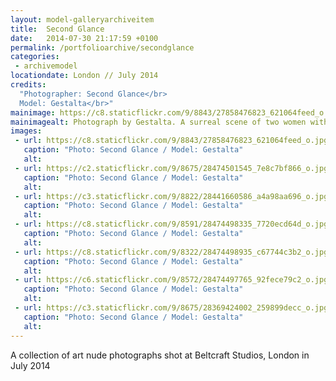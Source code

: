 ```yaml
---
layout: model-galleryarchiveitem
title:  Second Glance
date:   2014-07-30 21:17:59 +0100
permalink: /portfolioarchive/secondglance
categories:
 - archivemodel
locationdate: London // July 2014
credits:
  "Photographer: Second Glance</br>
  Model: Gestalta</br>"
mainimage: https://c8.staticflickr.com/9/8843/27858476823_621064feed_o.jpg
mainimagealt: Photograph by Gestalta. A surreal scene of two women with their heads covered
images:
 - url: https://c8.staticflickr.com/9/8843/27858476823_621064feed_o.jpg
   caption: "Photo: Second Glance / Model: Gestalta"
   alt:
 - url: https://c2.staticflickr.com/9/8675/28474501545_7e8c7bf866_o.jpg
   caption: "Photo: Second Glance / Model: Gestalta"
   alt:
 - url: https://c3.staticflickr.com/9/8822/28441660586_a4a98aa696_o.jpg
   caption: "Photo: Second Glance / Model: Gestalta"
   alt:
 - url: https://c8.staticflickr.com/9/8591/28474498335_7720ecd64d_o.jpg
   caption: "Photo: Second Glance / Model: Gestalta"
   alt:
 - url: https://c8.staticflickr.com/9/8322/28474498935_c67744c3b2_o.jpg
   caption: "Photo: Second Glance / Model: Gestalta"
   alt:
 - url: https://c6.staticflickr.com/9/8572/28474497765_92fece79c2_o.jpg
   caption: "Photo: Second Glance / Model: Gestalta"
   alt:
 - url: https://c3.staticflickr.com/9/8675/28369424002_259899decc_o.jpg
   caption: "Photo: Second Glance / Model: Gestalta"
   alt:
---
```

A collection of art nude photographs shot at Beltcraft Studios, London in July 2014
